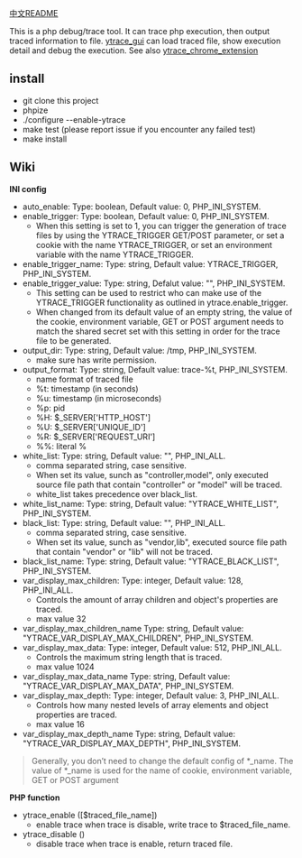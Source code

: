 [中文README](README_zh.md)

This is a php debug/trace tool. It can trace php execution, then output traced information to file. [ytrace_gui](https://github.com/yangxikun/ytrace_gui) can load traced file, show execution detail and debug the execution. See also [ytrace_chrome_extension](https://github.com/yangxikun/ytrace_chrome_extension)

## install
* git clone this project
* phpize
* ./configure --enable-ytrace
* make test (please report issue if you encounter any failed test)
* make install

## Wiki
__INI config__
+ auto_enable: Type: boolean, Default value: 0, PHP_INI_SYSTEM.
+ enable_trigger: Type: boolean, Default value: 0, PHP_INI_SYSTEM.
  - When this setting is set to 1, you can trigger the generation of trace files by using the YTRACE_TRIGGER GET/POST parameter, or set a cookie with the name YTRACE_TRIGGER, or set an environment variable with the name YTRACE_TRIGGER.
+ enable_trigger_name: Type: string, Default value: YTRACE_TRIGGER, PHP_INI_SYSTEM.
+ enable_trigger_value: Type: string, Defalut value: "", PHP_INI_SYSTEM.
  - This setting can be used to restrict who can make use of the YTRACE_TRIGGER functionality as outlined in ytrace.enable_trigger.
  - When changed from its default value of an empty string, the value of the cookie, environment variable, GET or POST argument needs to match the shared secret set with this setting in order for the trace file to be generated.
+ output_dir: Type: string, Default value: /tmp, PHP_INI_SYSTEM.
  - make sure has write permission.
+ output_format: Type: string, Default value: trace-%t, PHP_INI_SYSTEM.
  - name format of traced file
  - %t: timestamp (in seconds)
  - %u: timestamp (in microseconds)
  - %p: pid
  - %H: $_SERVER['HTTP_HOST']
  - %U: $_SERVER['UNIQUE_ID']
  - %R: $_SERVER['REQUEST_URI']
  - %%: literal %
+ white_list: Type: string, Default value: "", PHP_INI_ALL.
  - comma separated string, case sensitive.
  - When set its value, sunch as "controller,model", only executed source file path that contain "controller" or "model" will be traced.
  - white_list takes precedence over black_list.
+ white_list_name: Type: string, Default value: "YTRACE_WHITE_LIST", PHP_INI_SYSTEM.
+ black_list: Type: string, Default value: "", PHP_INI_ALL.
  - comma separated string, case sensitive.
  - When set its value, sunch as "vendor,lib", executed source file path that contain "vendor" or "lib" will not be traced.
+ black_list_name: Type: string, Default value: "YTRACE_BLACK_LIST", PHP_INI_SYSTEM.
+ var_display_max_children: Type: integer, Default value: 128, PHP_INI_ALL.
  - Controls the amount of array children and object's properties are traced.
  - max value 32
+ var_display_max_children_name Type: string, Default value: "YTRACE_VAR_DISPLAY_MAX_CHILDREN", PHP_INI_SYSTEM.
+ var_display_max_data: Type: integer, Default value: 512, PHP_INI_ALL.
  - Controls the maximum string length that is traced.
  - max value 1024
+ var_display_max_data_name Type: string, Default value: "YTRACE_VAR_DISPLAY_MAX_DATA", PHP_INI_SYSTEM.
+ var_display_max_depth: Type: integer, Default value: 3, PHP_INI_ALL.
  - Controls how many nested levels of array elements and object properties are traced.
  - max value 16
+ var_display_max_depth_name Type: string, Default value: "YTRACE_VAR_DISPLAY_MAX_DEPTH", PHP_INI_SYSTEM.

> Generally, you don’t need to change the default config of *_name. The value of *_name is used for the name of cookie, environment variable, GET or POST argument

__PHP function__
+ ytrace_enable ([$traced_file_name])
  - enable trace when trace is disable, write trace to $traced_file_name.
+ ytrace_disable ()
  - disable trace when trace is enable, return traced file.
